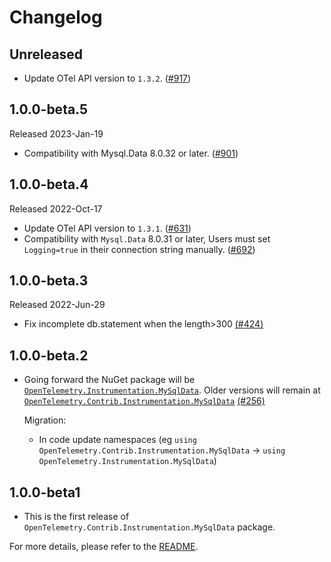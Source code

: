 # Changelog

## Unreleased

* Update OTel API version to `1.3.2`.
  ([#917](https://github.com/open-telemetry/opentelemetry-dotnet-contrib/pull/917))

## 1.0.0-beta.5

Released 2023-Jan-19

* Compatibility with Mysql.Data 8.0.32 or later.
  ([#901](https://github.com/open-telemetry/opentelemetry-dotnet-contrib/pull/901))

## 1.0.0-beta.4

Released 2022-Oct-17

* Update OTel API version to `1.3.1`.
  ([#631](https://github.com/open-telemetry/opentelemetry-dotnet-contrib/pull/631))
* Compatibility with `Mysql.Data` 8.0.31 or later, Users must set `Logging=true`
  in their connection string manually.
  ([#692](https://github.com/open-telemetry/opentelemetry-dotnet-contrib/pull/692))

## 1.0.0-beta.3

Released 2022-Jun-29

* Fix incomplete db.statement when the length>300
  [(#424)](https://github.com/open-telemetry/opentelemetry-dotnet-contrib/pull/424)

## 1.0.0-beta.2

* Going forward the NuGet package will be
  [`OpenTelemetry.Instrumentation.MySqlData`](https://www.nuget.org/packages/OpenTelemetry.Instrumentation.MySqlData).
  Older versions will remain at
  [`OpenTelemetry.Contrib.Instrumentation.MySqlData`](https://www.nuget.org/packages/OpenTelemetry.Contrib.Instrumentation.MySqlData)
  [(#256)](https://github.com/open-telemetry/opentelemetry-dotnet-contrib/pull/256)

  Migration:

  * In code update namespaces (eg `using
    OpenTelemetry.Contrib.Instrumentation.MySqlData` -> `using
    OpenTelemetry.Instrumentation.MySqlData`)

## 1.0.0-beta1

* This is the first release of `OpenTelemetry.Contrib.Instrumentation.MySqlData`
  package.

For more details, please refer to the [README](README.md).
